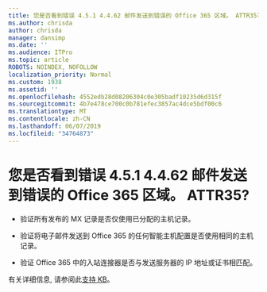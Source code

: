 ```yaml
---
title: 您是否看到错误 4.5.1 4.4.62 邮件发送到错误的 Office 365 区域。 ATTR35?
ms.author: chrisda
author: chrisda
manager: dansimp
ms.date: ''
ms.audience: ITPro
ms.topic: article
ROBOTS: NOINDEX, NOFOLLOW
localization_priority: Normal
ms.custom: 1938
ms.assetid: ''
ms.openlocfilehash: 4552edb28d08206304c0e305badf10235d6d315f
ms.sourcegitcommit: 4b7e478ce700c0b781efec3857ac4dce5bdf00c6
ms.translationtype: MT
ms.contentlocale: zh-CN
ms.lasthandoff: 06/07/2019
ms.locfileid: "34764873"
---
```

# <a name="are-you-seeing-error-451-4462-mail-sent-to-the-wrong-office-365-region-attr35"></a>您是否看到错误 4.5.1 4.4.62 邮件发送到错误的 Office 365 区域。 ATTR35?

- 验证所有发布的 MX 记录是否仅使用已分配的主机记录。

- 验证将电子邮件发送到 Office 365 的任何智能主机配置是否使用相同的主机记录。

- 验证 Office 365 中的入站连接器是否与发送服务器的 IP 地址或证书相匹配。

有关详细信息, 请参阅此[支持 KB](https://support.microsoft.com/help/4057301/attr35-response-code-when-mail-is-sent-to-eop-exo)。
